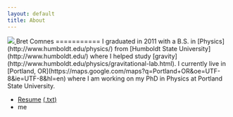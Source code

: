 ```yaml
---
layout: default
title: About
---
```

<a class="pull-right" href="http://www.flickr.com/photos/bretc/">
<img src="http://farm6.staticflickr.com/5111/5914206691_f014912197_m.jpg" class="img-polaroid">
</a>
Bret Comnes
===========
I graduated in 2011 with a B.S. in [Physics](http://www.humboldt.edu/physics/) from [Humboldt State University](http://www.humboldt.edu/) where I helped study [gravity](http://www.humboldt.edu/physics/gravitational-lab.html).  I currently live in [Portland, OR](https://maps.google.com/maps?q=Portland+OR&oe=UTF-8&ie=UTF-8&hl=en) where I am working on my PhD in Physics at Portland State University.

*   [Resume](/assets/resume/Bret-Comnes-Public.pdf) [(.txt)](/assets/resume/Bret-Comnes-Public.txt)
*   <script type="text/javascript" src="/components/js/email.js"> </script> me